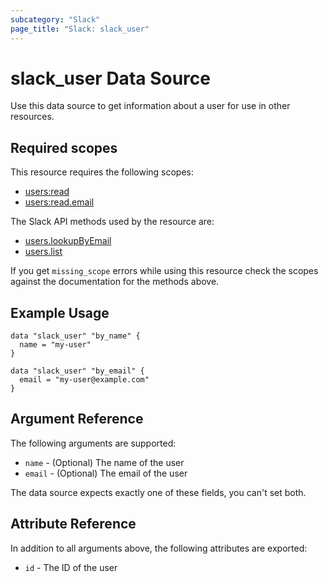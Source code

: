 ```yaml
---
subcategory: "Slack"
page_title: "Slack: slack_user"
---
```


# slack_user Data Source

Use this data source to get information about a user for use in other
resources.

## Required scopes

This resource requires the following scopes:

- [users:read](https://api.slack.com/scopes/users:read)
- [users:read.email](https://api.slack.com/scopes/users:read.email)

The Slack API methods used by the resource are:

- [users.lookupByEmail](https://api.slack.com/methods/users.lookupByEmail)
- [users.list](https://api.slack.com/methods/users.list)

If you get `missing_scope` errors while using this resource check the scopes against
the documentation for the methods above.

## Example Usage

```hcl
data "slack_user" "by_name" {
  name = "my-user"
}

data "slack_user" "by_email" {
  email = "my-user@example.com"
}
```

## Argument Reference

The following arguments are supported:

- `name` - (Optional) The name of the user
- `email` - (Optional) The email of the user

The data source expects exactly one of these fields, you can't set both.

## Attribute Reference

In addition to all arguments above, the following attributes are exported:

- `id` - The ID of the user
